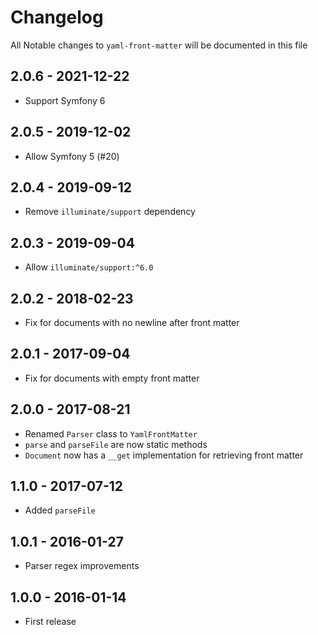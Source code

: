 # Changelog

All Notable changes to `yaml-front-matter` will be documented in this file

## 2.0.6 - 2021-12-22

- Support Symfony 6

## 2.0.5 - 2019-12-02
- Allow Symfony 5 (#20)

## 2.0.4 - 2019-09-12
- Remove `illuminate/support` dependency

## 2.0.3 - 2019-09-04
- Allow `illuminate/support:^6.0`

## 2.0.2 - 2018-02-23
- Fix for documents with no newline after front matter

## 2.0.1 - 2017-09-04
- Fix for documents with empty front matter

## 2.0.0 - 2017-08-21
- Renamed `Parser` class to `YamlFrontMatter`
- `parse` and `parseFile` are now static methods
- `Document` now has a `__get` implementation for retrieving front matter

## 1.1.0 - 2017-07-12
- Added `parseFile`

## 1.0.1 - 2016-01-27
- Parser regex improvements

## 1.0.0 - 2016-01-14
- First release
